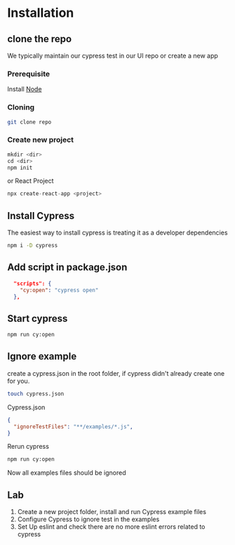 # Installation

##

## clone the repo

We typically maintain our cypress test in our UI repo or create a new app

### Prerequisite

Install [Node](https://nodejs.org/en/)

### Cloning

```sh
git clone repo
```

### Create new project

```javascript
mkdir <dir>
cd <dir>
npm init
```

or React Project

```javascript
npx create-react-app <project>
```

## Install Cypress

The easiest way to install cypress is treating it as a developer dependencies

```sh
npm i -D cypress
```

## Add script in package.json

```json
  "scripts": {
    "cy:open": "cypress open"
  },
```

## Start cypress

```sh
npm run cy:open
```

## Ignore example

create a cypress.json in the root folder, if cypress didn't already create one for you.

```bash
touch cypress.json
```

Cypress.json

```JSON
{
  "ignoreTestFiles": "**/examples/*.js",
}
```

Rerun cypress

```sh
npm run cy:open
```

Now all examples files should be ignored

## Lab

1. Create a new project folder, install and run Cypress example files
2. Configure Cypress to ignore test in the examples
3. Set Up eslint and check there are no more eslint errors related to cypress
